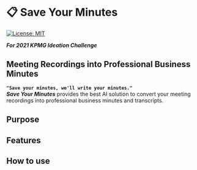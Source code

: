 # :clipboard: Save Your Minutes

[![License: MIT](https://img.shields.io/badge/License-MIT-yellow.svg)](https://opensource.org/licenses/MIT)

***For 2021 KPMG Ideation Challenge***   

## Meeting Recordings into Professional Business Minutes
**`"Save your minutes, we'll write your minutes."`**   
***Save Your Minutes*** provides the best AI solution to convert your meeting recordings into professional business minutes and transcripts.

## Purpose
## Features
## How to use
